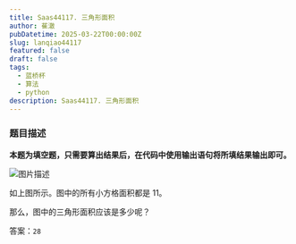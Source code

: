 ```yaml
---
title: Saas44117. 三角形面积
author: 萑澈
pubDatetime: 2025-03-22T00:00:00Z
slug: lanqiao44117
featured: false
draft: false
tags:
  - 蓝桥杯
  - 算法
  - python
description: Saas44117. 三角形面积
---
```

### 题目描述

**本题为填空题，只需要算出结果后，在代码中使用输出语句将所填结果输出即可。**

![图片描述](https://gastigado.cnies.org/d/BrushUP/uid1580206_20210318_1616051049881.png?sign=ZQC19T9k1J_yvtZZO8g7omxNbQIMnT0zdjCc6PQpkOw=:0)

如上图所示。图中的所有小方格面积都是 11。

那么，图中的三角形面积应该是多少呢？

答案：`28`